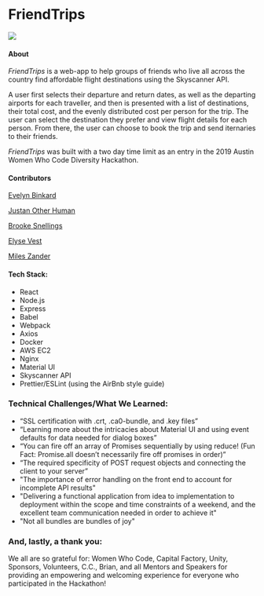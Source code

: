 # FriendTrips

![](https://gph.is/g/a9Wr99o)

#### About

*FriendTrips* is a web-app to help groups of friends who live all across the country find affordable flight destinations using the Skyscanner API. 

A user first selects their departure and return dates, as well as the departing airports for each traveller, and then is presented with a list of destinations, their total cost, and the evenly distributed cost per person for the trip. The user can select the destination they prefer and view flight details for each person. From there, the user can choose to book the trip and send iternaries to their friends.

*FriendTrips* was built with a two day time limit as an entry in the 2019 Austin Women Who Code Diversity Hackathon.

#### Contributors

[Evelyn Binkard](https://github.com/evelynbinkard)

[Justan Other Human](https://github.com/justanotherhuman)

[Brooke Snellings](https://github.com/brookesnellings)

[Elyse Vest](https://github.com/evest90)

[Miles Zander](https://github.com/mileszander)

#### Tech Stack:
* React
* Node.js
* Express
* Babel
* Webpack
* Axios
* Docker
* AWS EC2
* Nginx
* Material UI
* Skyscanner API
* Prettier/ESLint (using the AirBnb style guide)

### Technical Challenges/What We Learned:

* “SSL certification with .crt, .ca0-bundle, and .key files”
* “Learning more about the intricacies about Material UI and using event defaults for data needed for dialog boxes”
* “You can fire off an array of Promises sequentially by using reduce! (Fun Fact: Promise.all doesn’t necessarily fire off promises in order)”
* “The required specificity of POST request objects and connecting the client to your server”
* "The importance of error handling on the front end to account for incomplete API results"
* "Delivering a functional application from idea to implementation to deployment within the scope and time constraints of a weekend, and the excellent team communication needed in order to achieve it"
* "Not all bundles are bundles of joy"

### And, lastly, a thank you:
We all are so grateful for:
Women Who Code, Capital Factory, Unity, Sponsors, Volunteers, C.C., Brian, and all Mentors and Speakers for providing an empowering and welcoming experience for everyone who participated in the Hackathon!
